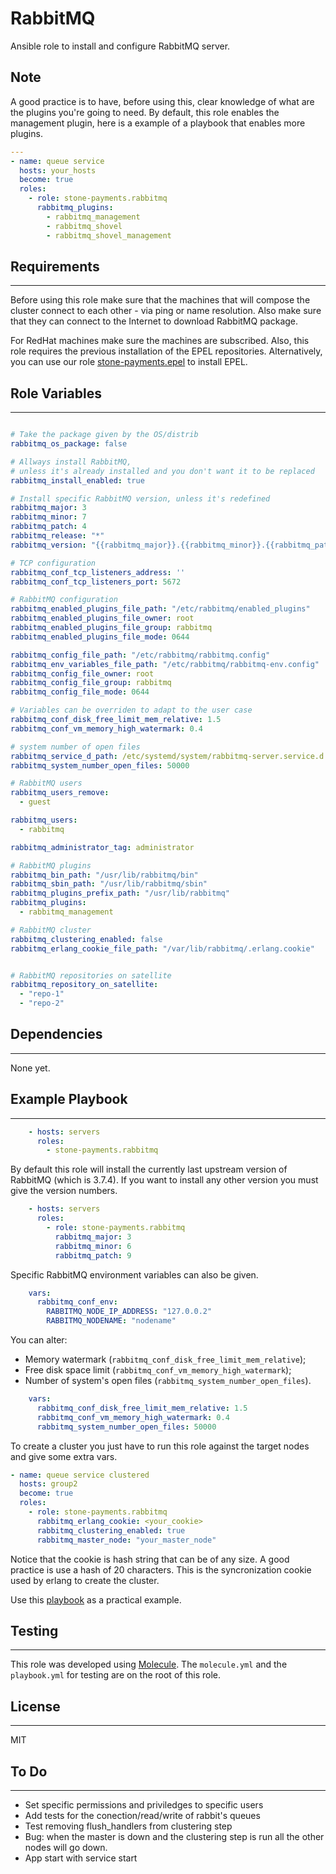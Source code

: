 RabbitMQ
=========

Ansible role to install and configure RabbitMQ server.

## Note

A good practice is to have, before using this, clear knowledge of what are the plugins you're going to need. By
default, this role enables the management plugin, here is a example of a playbook that enables more plugins.

```yaml
---
- name: queue service
  hosts: your_hosts
  become: true
  roles:
    - role: stone-payments.rabbitmq
      rabbitmq_plugins:
        - rabbitmq_management
        - rabbitmq_shovel
        - rabbitmq_shovel_management
```

## Requirements
------------
Before using this role make sure that the machines that will compose the cluster connect to each other - via ping or
name resolution. Also make sure that they can connect to the Internet to download RabbitMQ package.

For RedHat machines make sure the machines are subscribed. Also, this role requires the previous installation of the
EPEL repositories. Alternatively, you can use our role
[stone-payments.epel](https://github.com/stone-payments/ansible-epel) to install EPEL.

## Role Variables
--------------

```yaml

# Take the package given by the OS/distrib
rabbitmq_os_package: false

# Allways install RabbitMQ, 
# unless it's already installed and you don't want it to be replaced
rabbitmq_install_enabled: true

# Install specific RabbitMQ version, unless it's redefined
rabbitmq_major: 3
rabbitmq_minor: 7
rabbitmq_patch: 4
rabbitmq_release: "*"
rabbitmq_version: "{{rabbitmq_major}}.{{rabbitmq_minor}}.{{rabbitmq_patch}}"

# TCP configuration
rabbitmq_conf_tcp_listeners_address: ''
rabbitmq_conf_tcp_listeners_port: 5672

# RabbitMQ configuration
rabbitmq_enabled_plugins_file_path: "/etc/rabbitmq/enabled_plugins"
rabbitmq_enabled_plugins_file_owner: root
rabbitmq_enabled_plugins_file_group: rabbitmq
rabbitmq_enabled_plugins_file_mode: 0644

rabbitmq_config_file_path: "/etc/rabbitmq/rabbitmq.config"
rabbitmq_env_variables_file_path: "/etc/rabbitmq/rabbitmq-env.config"
rabbitmq_config_file_owner: root
rabbitmq_config_file_group: rabbitmq
rabbitmq_config_file_mode: 0644

# Variables can be overriden to adapt to the user case
rabbitmq_conf_disk_free_limit_mem_relative: 1.5
rabbitmq_conf_vm_memory_high_watermark: 0.4 

# system number of open files
rabbitmq_service_d_path: /etc/systemd/system/rabbitmq-server.service.d
rabbitmq_system_number_open_files: 50000

# RabbitMQ users
rabbitmq_users_remove:
  - guest

rabbitmq_users:
  - rabbitmq

rabbitmq_administrator_tag: administrator

# RabbitMQ plugins
rabbitmq_bin_path: "/usr/lib/rabbitmq/bin"
rabbitmq_sbin_path: "/usr/lib/rabbitmq/sbin"
rabbitmq_plugins_prefix_path: "/usr/lib/rabbitmq"
rabbitmq_plugins:
  - rabbitmq_management

# RabbitMQ cluster
rabbitmq_clustering_enabled: false
rabbitmq_erlang_cookie_file_path: "/var/lib/rabbitmq/.erlang.cookie"


# RabbitMQ repositories on satellite
rabbitmq_repository_on_satellite:
  - "repo-1"
  - "repo-2"

```

## Dependencies
------------

None yet.

## Example Playbook
----------------

```yaml
    - hosts: servers
      roles:
        - stone-payments.rabbitmq
```
By default this role will install the currently last upstream version of RabbitMQ (which is 3.7.4). If you want to install any other version you must give the version numbers.

```yaml
    - hosts: servers
      roles:
        - role: stone-payments.rabbitmq
          rabbitmq_major: 3
          rabbitmq_minor: 6
          rabbitmq_patch: 9
```

Specific RabbitMQ environment variables can also be given.

```yaml
    vars:
      rabbitmq_conf_env:
        RABBITMQ_NODE_IP_ADDRESS: "127.0.0.2"
        RABBITMQ_NODENAME: "nodename"
```

You can alter: 
* Memory watermark (`rabbitmq_conf_disk_free_limit_mem_relative`);
* Free disk space limit (`rabbitmq_conf_vm_memory_high_watermark`);
* Number of system's open files (`rabbitmq_system_number_open_files`). 

```yaml
    vars:
      rabbitmq_conf_disk_free_limit_mem_relative: 1.5
      rabbitmq_conf_vm_memory_high_watermark: 0.4
      rabbitmq_system_number_open_files: 50000
```

To create a cluster you just have to run this role against the target nodes and
give some extra vars.

```yaml
- name: queue service clustered
  hosts: group2
  become: true
  roles:
    - role: stone-payments.rabbitmq
      rabbitmq_erlang_cookie: <your_cookie>
      rabbitmq_clustering_enabled: true
      rabbitmq_master_node: "your_master_node"
```

Notice that the cookie is hash string that can be of any size. A good practice is
use a hash of 20 characters. This is the syncronization cookie used by erlang to
create the cluster.

Use this [playbook](playbook.yml) as a practical example.

## Testing
-------------

This role was developed using [Molecule](https://molecule.readthedocs.io). The `molecule.yml` and the `playbook.yml`
for testing are on the root of this role.

## License
-------

MIT

## To Do
-------------
  - Set specific permissions and priviledges to specific users
  - Add tests for the conection/read/write of rabbit's queues
  - Test removing flush_handlers from clustering step
  - Bug: when the master is down and the clustering step is run all the other nodes will go down.
  - App start with service start
